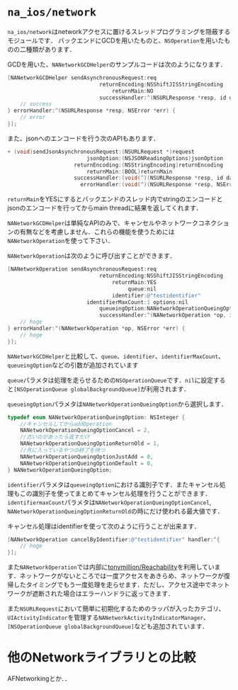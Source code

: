 # `na_ios/network`

`na_ios/network`はnetworkアクセスに置けるスレッドプログラミングを隠蔽するモジュールです．
バックエンドにGCDを用いたものと、`NSOperation`を用いたものの二種類があります．

GCDを用いた、`NANetworkGCDHelper`のサンプルコードは次のようになります．

```objective-c
[NANetworkGCDHelper sendAsynchronousRequest:req
                             returnEncoding:NSShiftJISStringEncoding
                                 returnMain:NO
                             successHandler:^(NSURLResponse *resp, id data) {
    // success
} errorHandler:^(NSURLResponse *resp, NSError *err) {
    // error
}];
```

また、jsonへのエンコードを行う次のAPIもあります．

```objective-c
+ (void)sendJsonAsynchronousRequest:(NSURLRequest *)request
                         jsonOption:(NSJSONReadingOptions)jsonOption
                     returnEncoding:(NSStringEncoding)returnEncoding
                         returnMain:(BOOL)returnMain
                     successHandler:(void(^)(NSURLResponse *resp, id data))successHandler
                       errorHandler:(void(^)(NSURLResponse *resp, NSError *err))errorHandler;
```
`returnMain`をYESにするとバックエンドのスレッド内でstringのエンコードとjsonのエンコードを行ってからmain threadに結果を返してくれます．


`NANetworkGCDHelper`は単純なAPIのみで、キャンセルやネットワークコネクションの有無などを考慮しません．これらの機能を使うためには`NANetworkOperation`を使って下さい．

`NANetworkOperation`は次のように呼び出すことができます．


```objective-c
[NANetworkOperation sendAsynchronousRequest:req
                             returnEncoding:NSShiftJISStringEncoding
                                 returnMain:YES
                                      queue:nil
                                 identifier:@"testidentifier"
                         identifierMaxCount:1 options:nil
                             queueingOption:NANetworkOperationQueingOptionReturnOld
                             successHandler:^(NANetworkOperation *op, id data) {
    // hoge
} errorHandler:^(NANetworkOperation *op, NSError *err) {
    // hoge
}];
```

`NANetworkGCDHelper`と比較して、`queue`、`identifier`、`identifierMaxCount`、`queueingOption`などの引数が追加されています

`queue`パラメタは処理を走らせるための`NSOperationQueue`です．`nil`に設定すると`[NSOperationQueue globalBackgroundQueue]`が利用されます．

`queueingOption`パラメタは`NANetworkOperationQueingOption`から選択します．

```objective-c
typedef enum NANetworkOperationQueingOption: NSInteger {
    //キャンセルしてからaddOperation
    NANetworkOperationQueingOptionCancel = 2,
    //古いのがあったら返すだけ
    NANetworkOperationQueingOptionReturnOld = 1,
    //先に入っているやつの終了を待つ
    NANetworkOperationQueingOptionJustAdd = 0,
    NANetworkOperationQueingOptionDefault = 0,
} NANetworkOperationQueingOption;
```

`identifier`パラメタは`queueingOption`における識別子です．またキャンセル処理もこの識別子を使ってまとめてキャンセル処理を行うことができます．
`identifiermaxCount`パラメタは`NANetworkOperationQueingOptionCancel`, `NANetworkOperationQueingOptionReturnOld`の時にだけ使われる最大値です．

キャンセル処理はidentifierを使って次のように行うことが出来ます．

```objective-c
[NANetworkOperation cancelByIdentifier:@"testidentifier" handler:^{
    // hoge
}];
```

また`NANetworkOperation`では内部に[tonymillion/Reachability](https://github.com/tonymillion/Reachability)を利用しています．ネットワークがないところでは一度アクセスをあきらめ、ネットワークが復帰したタイミングでもう一度処理を走らせます．ただし、アクセス途中でネットワークが遮断された場合はエラーハンドラに返ってきます．

また`NSURLRequest`において簡単に初期化するためのラッパが入ったカテゴリ、`UIActivityIndicator`を管理する`NANetworkActivityIndicatorManager`、`[NSOperationQueue globalBackgroundQueue]`なども追加されています．


# 他のNetworkライブラリとの比較
AFNetworkingとか．．
